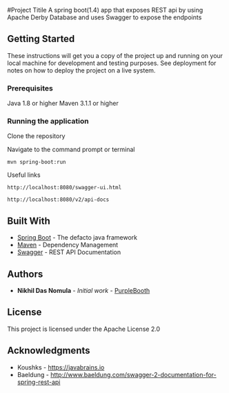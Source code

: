 #Project Titile
A spring boot(1.4) app that exposes REST api by using Apache Derby Database and uses Swagger to expose the endpoints

## Getting Started

These instructions will get you a copy of the project up and running on your local machine for development and testing purposes. See deployment for notes on how to deploy the project on a live system.

### Prerequisites

Java 1.8 or higher
Maven 3.1.1 or higher

### Running the application

Clone the repository

Navigate to the command prompt or terminal

```
mvn spring-boot:run
```

Useful links

```
http://localhost:8080/swagger-ui.html

http://localhost:8080/v2/api-docs

```

## Built With

* [Spring Boot](https://projects.spring.io/spring-boot/) - The defacto java framework
* [Maven](https://maven.apache.org/) - Dependency Management
* [Swagger](https://swagger.io) - REST API Documentation

## Authors

* **Nikhil Das Nomula** - *Initial work* - [PurpleBooth](https://github.com/nikhidas26)

## License

This project is licensed under the Apache License 2.0

## Acknowledgments

* Koushks - https://javabrains.io
* Baeldung - http://www.baeldung.com/swagger-2-documentation-for-spring-rest-api



